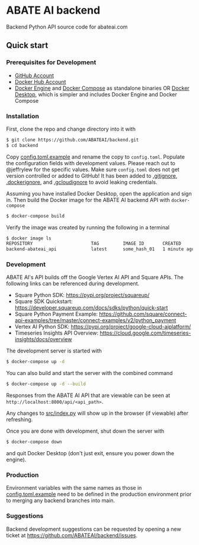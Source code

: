# ABATE AI backend
Backend Python API source code for abateai.com

## Quick start

### Prerequisites for Development

- [GitHub Account](https://github.com/)
- [Docker Hub Account](https://hub.docker.com/)
- [Docker Engine](https://docs.docker.com/get-docker/) and
  [Docker Compose](https://docs.docker.com/compose/install/) as standalone
  binaries OR [Docker Desktop](https://docs.docker.com/desktop/), which is
  simpler and includes Docker Engine and Docker Compose

### Installation

First, clone the repo and change directory into it with

```bash
$ git clone https://github.com/ABATEAI/backend.git
$ cd backend
```

Copy [config.toml.example](config.toml.example) and rename the copy to
`config.toml`. Populate the configuration fields with development values.
Please reach out to @jeffrylew for the specific values. Make sure `config.toml`
does not get version controlled or added to GitHub! It has been added to
[.gitignore](.gitignore), [.dockerignore](.dockerignore), and
[.gcloudignore](.gcloudignore) to avoid leaking credentials.

Assuming you have installed Docker Desktop, open the application and sign in.
Then build the Docker image for the ABATE AI backend API with `docker-compose`

```bash
$ docker-compose build
```

Verify the image was created by running the following in a terminal

```bash
$ docker image ls
REPOSITORY                      TAG         IMAGE ID       CREATED        SIZE
backend-abateai_api             latest      some_hash_01   1 minute ago   1.16GB
```

### Development

ABATE AI's API builds off the Google Vertex AI API and Square APIs.
The following links can be referenced during development.

- Square Python SDK: https://pypi.org/project/squareup/
- Square SDK Quickstart:
  https://developer.squareup.com/docs/sdks/python/quick-start
- Square Python Payment Example:
  https://github.com/square/connect-api-examples/tree/master/connect-examples/v2/python_payment
- Vertex AI Python SDK: https://pypi.org/project/google-cloud-aiplatform/
- Timeseries Insights API Overview:
  https://cloud.google.com/timeseries-insights/docs/overview

The development server is started with

```bash
$ docker-compose up -d
```

You can also build and start the server with the combined command

```bash
$ docker-compose up -d --build
```

Responses from the ABATE AI API that are viewable can be seen at
`http://localhost:8000/api/<api_path>`.

Any changes to [src/index.py](src/index.py) will show up in the browser
(if viewable) after refreshing.

Once you are done with development, shut down the server with

```bash
$ docker-compose down
```

and quit Docker Desktop (don't just exit, ensure you power down the engine).

### Production

Environment variables with the same names as those in
[config.toml.example](config.toml.example) need to be defined in the
production environment prior to merging any backend branches into main.

### Suggestions

Backend development suggestions can be requested by opening a new ticket at
https://github.com/ABATEAI/backend/issues.
